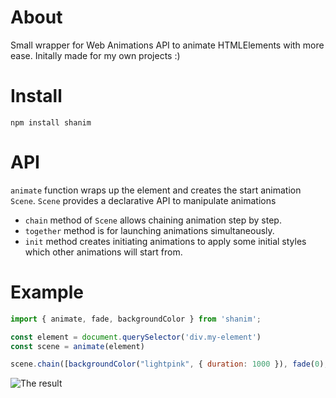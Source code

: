 # About
Small wrapper for Web Animations API to animate HTMLElements with more ease. 
Initally made for my own projects :)

# Install
`npm install shanim`

# API

`animate` function wraps up the element and creates the start animation `Scene`. `Scene` provides a declarative API to manipulate animations

- `chain` method of `Scene` allows chaining animation step by step.
- `together` method is for launching animations simultaneously.
- `init` method creates initiating animations to apply some initial styles which other animations will start from.

# Example
```js
import { animate, fade, backgroundColor } from 'shanim';

const element = document.querySelector('div.my-element')
const scene = animate(element)

scene.chain([backgroundColor("lightpink", { duration: 1000 }), fade(0), fade(1)]).play()
```

![The result](https://i.ibb.co/30H9hXW/Screen-Recording2024-02-14at00-45-32-ezgif-com-video-to-gif-converter.gif)
